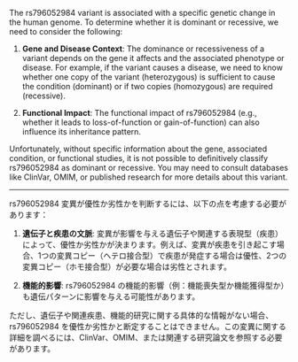 The rs796052984 variant is associated with a specific genetic change in the human genome. To determine whether it is dominant or recessive, we need to consider the following:

1. **Gene and Disease Context**: The dominance or recessiveness of a variant depends on the gene it affects and the associated phenotype or disease. For example, if the variant causes a disease, we need to know whether one copy of the variant (heterozygous) is sufficient to cause the condition (dominant) or if two copies (homozygous) are required (recessive).

2. **Functional Impact**: The functional impact of rs796052984 (e.g., whether it leads to loss-of-function or gain-of-function) can also influence its inheritance pattern.

Unfortunately, without specific information about the gene, associated condition, or functional studies, it is not possible to definitively classify rs796052984 as dominant or recessive. You may need to consult databases like ClinVar, OMIM, or published research for more details about this variant.

---

rs796052984 変異が優性か劣性かを判断するには、以下の点を考慮する必要があります：

1. **遺伝子と疾患の文脈**: 変異が影響を与える遺伝子や関連する表現型（疾患）によって、優性か劣性かが決まります。例えば、変異が疾患を引き起こす場合、1つの変異コピー（ヘテロ接合型）で疾患が発症する場合は優性、2つの変異コピー（ホモ接合型）が必要な場合は劣性とされます。

2. **機能的影響**: rs796052984 の機能的影響（例：機能喪失型か機能獲得型か）も遺伝パターンに影響を与える可能性があります。

ただし、遺伝子や関連疾患、機能的研究に関する具体的な情報がない場合、rs796052984 を優性か劣性かと断定することはできません。この変異に関する詳細を調べるには、ClinVar、OMIM、または関連する研究論文を参照する必要があります。